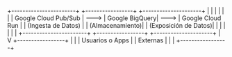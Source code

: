 +-----------------------+ +-----------------+ +---------------------+
| | | | | |
| Google Cloud Pub/Sub | ---> | Google BigQuery| ---> | Google Cloud Run |
| (Ingesta de Datos) | | (Almacenamiento)| | (Exposición de Datos)|
| | | | | |
+-----------------------+ +-----------------+ +---------------------+
|
V
+-----------------+
| |
| Usuarios o Apps |
| Externas |
| |
+-----------------+